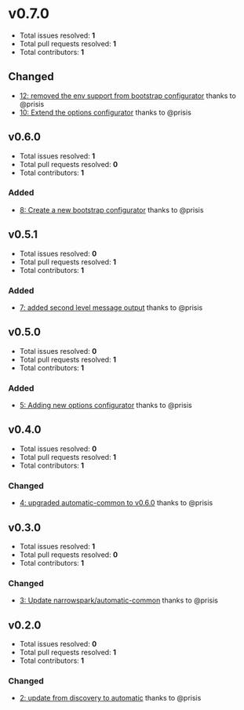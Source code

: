 v0.7.0
======

- Total issues resolved: **1**
- Total pull requests resolved: **1**
- Total contributors: **1**

Changed
-------

 - [12: removed the env support from bootstrap configurator](https://github.com/narrowspark/configurators/pull/12) thanks to @prisis
 - [10: Extend the options configurator](https://github.com/narrowspark/configurators/issues/10) thanks to @prisis

## v0.6.0

- Total issues resolved: **1**
- Total pull requests resolved: **0**
- Total contributors: **1**

### Added

 - [8: Create a new bootstrap configurator](https://github.com/narrowspark/configurators/issues/8) thanks to @prisis

## v0.5.1

- Total issues resolved: **0**
- Total pull requests resolved: **1**
- Total contributors: **1**

### Added

 - [7: added second level message output](https://github.com/narrowspark/configurators/pull/7) thanks to @prisis

## v0.5.0

- Total issues resolved: **0**
- Total pull requests resolved: **1**
- Total contributors: **1**

### Added

 - [5: Adding new options configurator](https://github.com/narrowspark/configurators/pull/5) thanks to @prisis

## v0.4.0

- Total issues resolved: **0**
- Total pull requests resolved: **1**
- Total contributors: **1**

### Changed

 - [4: upgraded automatic-common to v0.6.0](https://github.com/narrowspark/configurators/pull/4) thanks to @prisis

## v0.3.0

- Total issues resolved: **1**
- Total pull requests resolved: **0**
- Total contributors: **1**

### Changed

 - [3: Update narrowspark/automatic-common](https://github.com/narrowspark/configurators/issues/3) thanks to @prisis

## v0.2.0

- Total issues resolved: **0**
- Total pull requests resolved: **1**
- Total contributors: **1**

### Changed

 - [2: update from discovery to automatic](https://github.com/narrowspark/configurators/pull/2) thanks to @prisis

